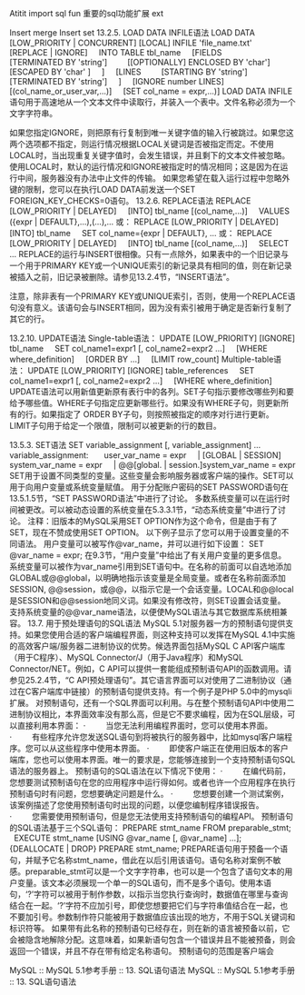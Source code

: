 Atitit import sql fun  重要的sql功能扩展 ext


Insert merge
Insert set
13.2.5. LOAD DATA INFILE语法
LOAD DATA [LOW_PRIORITY | CONCURRENT] [LOCAL] INFILE 'file_name.txt'
    [REPLACE | IGNORE]
    INTO TABLE tbl_name
    [FIELDS
        [TERMINATED BY 'string']
        [[OPTIONALLY] ENCLOSED BY 'char']
        [ESCAPED BY 'char' ]
    ]
    [LINES
        [STARTING BY 'string']
        [TERMINATED BY 'string']
    ]
    [IGNORE number LINES]
    [(col_name_or_user_var,...)]
    [SET col_name = expr,...)]
LOAD DATA INFILE语句用于高速地从一个文本文件中读取行，并装入一个表中。文件名称必须为一个文字字符串。


如果您指定IGNORE，则把原有行复制到唯一关键字值的输入行被跳过。如果您这两个选项都不指定，则运行情况根据LOCAL关键词是否被指定而定。不使用LOCAL时，当出现重复关键字值时，会发生错误，并且剩下的文本文件被忽略。使用LOCAL时，默认的运行情况和IGNORE被指定时的情况相同；这是因为在运行中间，服务器没有办法中止文件的传输。
如果您希望在载入运行过程中忽略外键的限制，您可以在执行LOAD DATA前发送一个SET FOREIGN_KEY_CHECKS=0语句。
13.2.6. REPLACE语法
REPLACE [LOW_PRIORITY | DELAYED]
    [INTO] tbl_name [(col_name,...)]
    VALUES ({expr | DEFAULT},...),(...),...
或：
REPLACE [LOW_PRIORITY | DELAYED]
    [INTO] tbl_name
    SET col_name={expr | DEFAULT}, ...
或：
REPLACE [LOW_PRIORITY | DELAYED]
    [INTO] tbl_name [(col_name,...)]
    SELECT ...
REPLACE的运行与INSERT很相像。只有一点除外，如果表中的一个旧记录与一个用于PRIMARY KEY或一个UNIQUE索引的新记录具有相同的值，则在新记录被插入之前，旧记录被删除。请参见13.2.4节，“INSERT语法”。

注意，除非表有一个PRIMARY KEY或UNIQUE索引，否则，使用一个REPLACE语句没有意义。该语句会与INSERT相同，因为没有索引被用于确定是否新行复制了其它的行。


13.2.10. UPDATE语法
Single-table语法：
UPDATE [LOW_PRIORITY] [IGNORE] tbl_name
    SET col_name1=expr1 [, col_name2=expr2 ...]
    [WHERE where_definition]
    [ORDER BY ...]
    [LIMIT row_count]
Multiple-table语法：
UPDATE [LOW_PRIORITY] [IGNORE] table_references
    SET col_name1=expr1 [, col_name2=expr2 ...]
    [WHERE where_definition]
UPDATE语法可以用新值更新原有表行中的各列。SET子句指示要修改哪些列和要给予哪些值。WHERE子句指定应更新哪些行。如果没有WHERE子句，则更新所有的行。如果指定了
ORDER BY子句，则按照被指定的顺序对行进行更新。
LIMIT子句用于给定一个限值，限制可以被更新的行的数目。



13.5.3. SET语法
SET variable_assignment [, variable_assignment] ...
 
variable_assignment:
      user_var_name = expr
    | [GLOBAL | SESSION] system_var_name = expr
    | @@[global. | session.]system_var_name = expr
SET用于设置不同类型的变量。这些变量会影响服务器或客户端的操作。SET可以用于向用户变量或系统变量赋值。
用于分配账户密码的SET PASSWORD语句在13.5.1.5节，“SET PASSWORD语法”中进行了讨论。
多数系统变量可以在运行时间被更改。可以被动态设置的系统变量在5.3.3.1节，“动态系统变量”中进行了讨论。
注释：旧版本的MySQL采用SET OPTION作为这个命令，但是由于有了SET，现在不赞成使用SET OPTION。
以下例子显示了您可以用于设置变量的不同语法。
用户变量可以被写作@var_name，并可以进行如下设置：
SET @var_name = expr;
在9.3节，“用户变量”中给出了有关用户变量的更多信息。
系统变量可以被作为var_name引用到SET语句中。在名称的前面可以自选地添加GLOBAL或@@global，以明确地指示该变量是全局变量。或者在名称前面添加SESSION, @@session，或@@，以指示它是一个会话变量。LOCAL和@@local是SESSION和@@session地同义词。如果没有修改符，则SET设置会话变量。
支持系统变量的@@var_name语法，以便使MySQL语法与其它数据库系统相兼容。
13.7. 用于预处理语句的SQL语法
MySQL 5.1对服务器一方的预制语句提供支持。如果您使用合适的客户端编程界面，则这种支持可以发挥在MySQL 4.1中实施的高效客户端/服务器二进制协议的优势。候选界面包括MySQL C API客户端库（用于C程序）、MySQL Connector/J（用于Java程序）和MySQL Connector/NET。例如，C API可以提供一套能组成预制语句API的函数调用。请参见25.2.4节，“C API预处理语句”。其它语言界面可以对使用了二进制协议（通过在C客户端库中链接）的预制语句提供支持。有一个例子是PHP 5.0中的mysqli扩展。
对预制语句，还有一个SQL界面可以利用。与在整个预制语句API中使用二进制协议相比，本界面效率没有那么高，但是它不要求编程，因为在SQL层级，可以直接利用本界面：
·         当您无法利用编程界面时，您可以使用本界面。
·         有些程序允许您发送SQL语句到将被执行的服务器中，比如mysql客户端程序。您可以从这些程序中使用本界面。
·         即使客户端正在使用旧版本的客户端库，您也可以使用本界面。唯一的要求是，您能够连接到一个支持预制语句SQL语法的服务器上。
预制语句的SQL语法在以下情况下使用：
·         在编代码前，您想要测试预制语句在您的应用程序中运行得如何。或者也许一个应用程序在执行预制语句时有问题，您想要确定问题是什么。
·         您想要创建一个测试案例，该案例描述了您使用预制语句时出现的问题，以便您编制程序错误报告。
·         您需要使用预制语句，但是您无法使用支持预制语句的编程API。
预制语句的SQL语法基于三个SQL语句：
PREPARE stmt_name FROM preparable_stmt;
 
EXECUTE stmt_name [USING @var_name [, @var_name] ...];
 
{DEALLOCATE | DROP} PREPARE stmt_name;
PREPARE语句用于预备一个语句，并赋予它名称stmt_name，借此在以后引用该语句。语句名称对案例不敏感。preparable_stmt可以是一个文字字符串，也可以是一个包含了语句文本的用户变量。该文本必须展现一个单一的SQL语句，而不是多个语句。使用本语句，‘?’字符可以被用于制作参数，以指示当您执行查询时，数据值在哪里与查询结合在一起。‘?’字符不应加引号，即使您想要把它们与字符串值结合在一起，也不要加引号。参数制作符只能被用于数据值应该出现的地方，不用于SQL关键词和标识符等。
如果带有此名称的预制语句已经存在，则在新的语言被预备以前，它会被隐含地解除分配。这意味着，如果新语句包含一个错误并且不能被预备，则会返回一个错误，并且不存在带有给定名称语句。
预制语句的范围是客户端会

MySQL :: MySQL 5.1参考手册 :: 13. SQL语句语法
MySQL :: MySQL 5.1参考手册 :: 13. SQL语句语法

